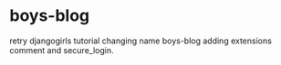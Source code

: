 # boys-blog
retry djangogirls tutorial changing name boys-blog
adding extensions comment and secure_login.
